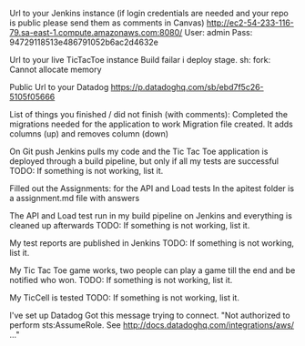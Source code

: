 Url to your Jenkins instance (if login credentials are needed and your repo is public please send them as comments in Canvas)
http://ec2-54-233-116-79.sa-east-1.compute.amazonaws.com:8080/
User: admin
Pass: 94729118513e486791052b6ac2d4632e

Url to your live TicTacToe instance
Build failar i deploy stage.
sh: fork: Cannot allocate memory

Public Url to your Datadog
https://p.datadoghq.com/sb/ebd7f5c26-5105f05666

List of things you finished / did not finish (with comments):
Completed the migrations needed for the application to work
    Migration file created. It adds columns (up) and removes column (down)

On Git push Jenkins pulls my code and the Tic Tac Toe application is deployed through a build pipeline, but only if all my tests are successful
    TODO: If something is not working, list it.

Filled out the Assignments: for the API and Load tests
    In the apitest folder is a assignment.md file with answers
        
The API and Load test run in my build pipeline on Jenkins and everything is cleaned up afterwards
    TODO: If something is not working, list it.
        
My test reports are published in Jenkins
    TODO: If something is not working, list it.
        
My Tic Tac Toe game works, two people can play a game till the end and be notified who won.
    TODO: If something is not working, list it.

My TicCell is tested
    TODO: If something is not working, list it.
        
I've set up Datadog
    Got this message trying to connect.
    "Not authorized to perform sts:AssumeRole. See http://docs.datadoghq.com/integrations/aws/ ..."
